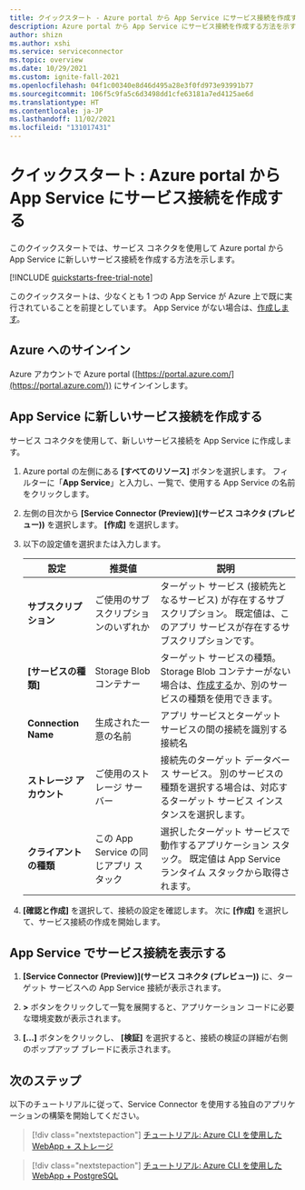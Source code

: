```yaml
---
title: クイックスタート - Azure portal から App Service にサービス接続を作成する
description: Azure portal から App Service にサービス接続を作成する方法を示すクイックスタート
author: shizn
ms.author: xshi
ms.service: serviceconnector
ms.topic: overview
ms.date: 10/29/2021
ms.custom: ignite-fall-2021
ms.openlocfilehash: 04f1c00340e8d46d495a28e3f0fd973e93991b77
ms.sourcegitcommit: 106f5c9fa5c6d3498dd1cfe63181a7ed4125ae6d
ms.translationtype: HT
ms.contentlocale: ja-JP
ms.lasthandoff: 11/02/2021
ms.locfileid: "131017431"
---
```

# <a name="quickstart-create-a-service-connection-in-app-service-from-azure-portal"></a>クイックスタート : Azure portal から App Service にサービス接続を作成する

このクイックスタートでは、サービス コネクタを使用して Azure portal から App Service に新しいサービス接続を作成する方法を示します。

[!INCLUDE [quickstarts-free-trial-note](../../includes/quickstarts-free-trial-note.md)]

このクイックスタートは、少なくとも 1 つの App Service が Azure 上で既に実行されていることを前提としています。 App Service がない場合は、[作成します](../app-service/quickstart-dotnetcore.md)。

## <a name="sign-in-to-azure"></a>Azure へのサインイン

Azure アカウントで Azure portal ([https://portal.azure.com/](https://portal.azure.com/)) にサインインします。

## <a name="create-a-new-service-connection-in-app-service"></a>App Service に新しいサービス接続を作成する

サービス コネクタを使用して、新しいサービス接続を App Service に作成します。

1. Azure portal の左側にある **[すべてのリソース]** ボタンを選択します。 フィルターに「**App Service**」と入力し、一覧で、使用する App Service の名前をクリックします。
2. 左側の目次から **[Service Connector (Preview)]\(サービス コネクタ (プレビュー)\)** を選択します。 **[作成]** を選択します。
3. 以下の設定値を選択または入力します。

    | 設定      | 推奨値  | 説明                                        |
    | ------------ |  ------- | -------------------------------------------------- |
    | **サブスクリプション** | ご使用のサブスクリプションのいずれか | ターゲット サービス (接続先となるサービス) が存在するサブスクリプション。 既定値は、このアプリ サービスが存在するサブスクリプションです。 |
    | **[サービスの種類]** | Storage Blob コンテナー | ターゲット サービスの種類。 Storage Blob コンテナーがない場合は、[作成する](../storage/blobs/storage-quickstart-blobs-portal.md)か、別のサービスの種類を使用できます。 |
    | **Connection Name** | 生成された一意の名前 | アプリ サービスとターゲット サービスの間の接続を識別する接続名  |
    | **ストレージ アカウント** | ご使用のストレージ サーバー | 接続先のターゲット データベース サービス。 別のサービスの種類を選択する場合は、対応するターゲット サービス インスタンスを選択します。 |
    | **クライアントの種類** | この App Service の同じアプリ スタック | 選択したターゲット サービスで動作するアプリケーション スタック。 既定値は App Service ランタイム スタックから取得されます。 |

4. **[確認と作成]** を選択して、接続の設定を確認します。 次に **[作成]** を選択して、サービス接続の作成を開始します。

## <a name="view-service-connections-in-app-service"></a>App Service でサービス接続を表示する

1. **[Service Connector (Preview)]\(サービス コネクタ (プレビュー)\)** に、ターゲット サービスへの App Service 接続が表示されます。

1. **>** ボタンをクリックして一覧を展開すると、アプリケーション コードに必要な環境変数が表示されます。

1. **[...]** ボタンをクリックし、 **[検証]** を選択すると、接続の検証の詳細が右側のポップアップ ブレードに表示されます。

## <a name="next-steps"></a>次のステップ

以下のチュートリアルに従って、Service Connector を使用する独自のアプリケーションの構築を開始してください。

> [!div class="nextstepaction"]
> [チュートリアル: Azure CLI を使用した WebApp + ストレージ](./tutorial-csharp-webapp-storage-cli.md)

> [!div class="nextstepaction"]
> [チュートリアル: Azure CLI を使用した WebApp + PostgreSQL](./tutorial-django-webapp-postgres-cli.md)

